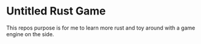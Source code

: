 # Untitled Rust Game
This repos purpose is for me to learn more rust and toy around with a game engine on the side.